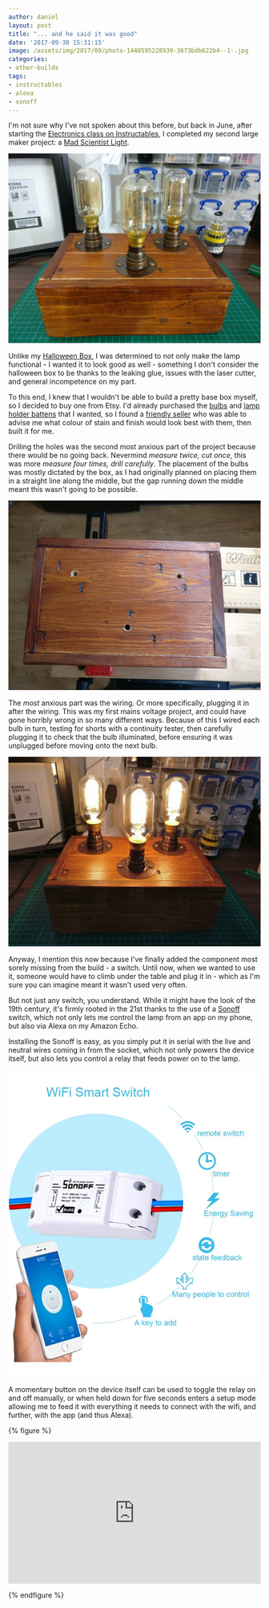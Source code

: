 ```yaml
---
author: daniel
layout: post
title: "... and he said it was good"
date: '2017-09-30 15:31:15'
image: /assets/img/2017/09/photo-1440595228939-3673bdb622b4--1-.jpg
categories:
- other-builds
tags:
- instructables
- alexa
- sonoff
---
```


<p class="intro"><span class="dropcap">I</span>'m not sure why I've not spoken about this before, but back in June, after starting the <a href="https://www.instructables.com/class/Electronics-Class/">Electronics class on Instructables</a>, I completed my second large maker project: a <a href="https://www.instructables.com/id/Build-a-Mad-Scientist-Light/#comment-CMMSLIYJ3EPQVMC">Mad Scientist Light</a>.</p>

![](/assets/img/2017/09/IMG_20170604_151522.jpg)

Unlike my [Halloween Box](http://maker.limeblast.co.uk/2017/02/09/my-halloween-box-isnt-four-months-late-its-eight-months-early/), I was determined to not only make the lamp functional - I wanted it to look good as well - something I don't consider the halloween box to be thanks to the leaking glue, issues with the laser cutter, and general incompetence on my part.

To this end, I knew that I wouldn't be able to build a pretty base box myself, so I decided to buy one from Etsy. I'd already purchased the [bulbs](http://amzn.to/2hF1bYp) and [lamp holder battens](http://amzn.to/2yzrhz7) that I wanted, so I found a [friendly seller](https://www.etsy.com/uk/people/loulapworth) who was able to advise me what colour of stain and finish would look best with them, then built it for me.

Drilling the holes was the second most anxious part of the project because there would be no going back. Nevermind _measure twice, cut once_, this was more _measure four times, drill carefully_. The placement of the bulbs was mostly dictated by the box, as I had originally planned on placing them in a straight line along the middle, but the gap running down the middle meant this wasn't going to be possible.

![](/assets/img/2017/09/IMG_20170527_120350--1-.jpg)

The _most_ anxious part was the wiring. Or more specifically, plugging it in after the wiring. This was my first mains voltage project, and could have gone horribly wrong in so many different ways. Because of this I wired each bulb in turn, testing for shorts with a continuity tester, then carefully plugging it to check that the bulb illuminated, before ensuring it was unplugged before moving onto the next bulb.

![](/assets/img/2017/09/IMG_20170604_151536.jpg)

Anyway, I mention this now because I've finally added the component most sorely missing from the build - a switch. Until now, when we wanted to use it, someone would have to climb under the table and plug it in - which as I'm sure you can imagine meant it wasn't used very often.

But not just any switch, you understand. While it might have the look of the 19th century, it's firmly rooted in the 21st thanks to the use of a [Sonoff](https://amzn.to/2Tkfm6V) switch, which not only lets me control the lamp from an app on my phone, but also via Alexa on my Amazon Echo.

Installing the Sonoff is easy, as you simply put it in serial with the live and neutral wires coming in from the socket, which not only powers the device itself, but also lets you control a relay that feeds power on to the lamp.

![](/assets/img/2017/09/61RHDZDsrCL._SL1213_--1-.jpg)

A momentary button on the device itself can be used to toggle the relay on and off manually, or when held down for five seconds enters a setup mode allowing me to feed it with everything it needs to connect with the wifi, and further, with the app (and thus Alexa).

{% figure %}
  <style>.embed-container { position: relative; padding-bottom: 56.25%; height: 0; overflow: hidden; max-width: 100%; } .embed-container iframe, .embed-container object, .embed-container embed { position: absolute; top: 0; left: 0; width: 100%; height: 100%; }</style><div class='embed-container'><iframe src='https://www.youtube.com/embed/DrybWl2v7Zg' frameborder='0' allowfullscreen></iframe></div>
{% endfigure %}
